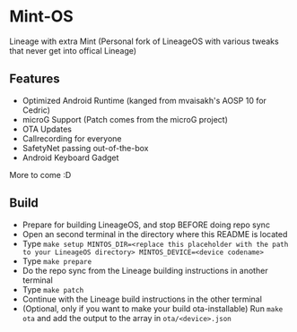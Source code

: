 # Mint-OS
Lineage with extra Mint (Personal fork of LineageOS with various tweaks that never get into offical Lineage)
## Features
- Optimized Android Runtime (kanged from mvaisakh's AOSP 10 for Cedric)
- microG Support (Patch comes from the microG project)
- OTA Updates
- Callrecording for everyone
- SafetyNet passing out-of-the-box
- Android Keyboard Gadget

More to come :D
## Build
- Prepare for building LineageOS, and stop BEFORE doing repo sync
- Open an second terminal in the directory where this README is located
- Type `make setup MINTOS_DIR=<replace this placeholder with the path to your LineageOS directory> MINTOS_DEVICE=<device codename>`
- Type `make prepare`
- Do the repo sync from the Lineage building instructions in another terminal
- Type `make patch`
- Continue with the Lineage build instructions in the other terminal
- (Optional, only if you want to make your build ota-installable) Run `make ota` and add the output to the array in `ota/<device>.json`
